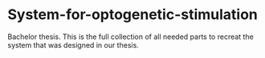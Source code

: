 # System-for-optogenetic-stimulation
Bachelor thesis. This is the full collection of all needed parts to recreat the system that was designed in our thesis.

